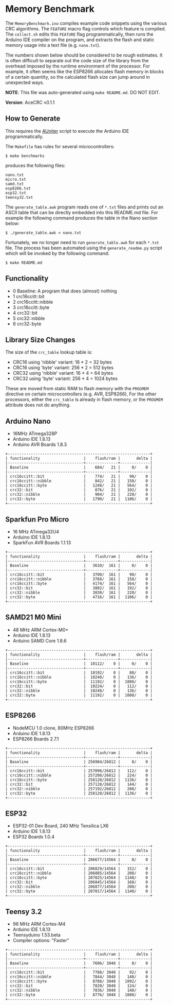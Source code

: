 # Memory Benchmark

The `MemoryBenchmark.ino` compiles example code snippets using the various
CRC algorithms. The `FEATURE` macro flag controls which feature is
compiled. The `collect.sh` edits this `FEATURE` flag programmatically, then runs
the Arduino IDE compiler on the program, and extracts the flash and static
memory usage into a text file (e.g. `nano.txt`).

The numbers shown below should be considered to be rough estimates. It is often
difficult to separate out the code size of the library from the overhead imposed
by the runtime environment of the processor. For example, it often seems like
the ESP8266 allocates flash memory in blocks of a certain quantity, so the
calculated flash size can jump around in unexpected ways.

**NOTE**: This file was auto-generated using `make README.md`. DO NOT EDIT.

**Version**: AceCRC v0.1.1

## How to Generate

This requires the [AUniter](https://github.com/bxparks/AUniter) script
to execute the Arduino IDE programmatically.

The `Makefile` has rules for several microcontrollers:

```
$ make benchmarks
```
produces the following files:

```
nano.txt
micro.txt
samd.txt
esp8266.txt
esp32.txt
teensy32.txt
```

The `generate_table.awk` program reads one of `*.txt` files and prints out an
ASCII table that can be directly embedded into this README.md file. For example
the following command produces the table in the Nano section below:

```
$ ./generate_table.awk < nano.txt
```

Fortunately, we no longer need to run `generate_table.awk` for each `*.txt`
file. The process has been automated using the `generate_readme.py` script which
will be invoked by the following command:
```
$ make README.md
```

## Functionality

* 0 Baseline: A program that does (almost) nothing
* 1 crc16ccitt::bit
* 2 crc16ccitt::nibble
* 3 crc16ccitt::byte
* 4 crc32::bit
* 5 crc32::nibble
* 6 crc32::byte

## Library Size Changes

The size of the `crc_table` lookup table is:

* CRC16 using 'nibble' variant: 16 * 2 = 32 bytes
* CRC16 using 'byte' variant: 256 * 2 = 512 bytes
* CRC32  using 'nibble' variant: 16 * 4 = 64 bytes
* CRC32 using 'byte' variant: 256 * 4 = 1024 bytes

These are moved from static RAM to flash memory with the `PROGMEM` directive on
certain microcontrollers (e.g. AVR, ESP8266), For the other processors, either
the `crc_table` is already in flash memory, or the `PROGMEM` attribute does not
do anything.

## Arduino Nano

* 16MHz ATmega328P
* Arduino IDE 1.8.13
* Arduino AVR Boards 1.8.3

```
+--------------------------------------------------------------+
| functionality                   |    flash/ram |       delta |
|---------------------------------+--------------+-------------|
| Baseline                        |    684/   21 |     0/    0 |
|---------------------------------+--------------+-------------|
| crc16ccitt::bit                 |    774/   21 |    90/    0 |
| crc16ccitt::nibble              |    842/   21 |   158/    0 |
| crc16ccitt::byte                |   1248/   21 |   564/    0 |
| crc32::bit                      |    876/   21 |   192/    0 |
| crc32::nibble                   |    904/   21 |   220/    0 |
| crc32::byte                     |   1790/   21 |  1106/    0 |
+--------------------------------------------------------------+

```

## Sparkfun Pro Micro

* 16 MHz ATmega32U4
* Arduino IDE 1.8.13
* SparkFun AVR Boards 1.1.13

```
+--------------------------------------------------------------+
| functionality                   |    flash/ram |       delta |
|---------------------------------+--------------+-------------|
| Baseline                        |   3610/  161 |     0/    0 |
|---------------------------------+--------------+-------------|
| crc16ccitt::bit                 |   3700/  161 |    90/    0 |
| crc16ccitt::nibble              |   3768/  161 |   158/    0 |
| crc16ccitt::byte                |   4174/  161 |   564/    0 |
| crc32::bit                      |   3802/  161 |   192/    0 |
| crc32::nibble                   |   3830/  161 |   220/    0 |
| crc32::byte                     |   4716/  161 |  1106/    0 |
+--------------------------------------------------------------+

```

## SAMD21 M0 Mini

* 48 MHz ARM Cortex-M0+
* Arduino IDE 1.8.13
* Arduino SAMD Core 1.8.6

```
+--------------------------------------------------------------+
| functionality                   |    flash/ram |       delta |
|---------------------------------+--------------+-------------|
| Baseline                        |  10112/    0 |     0/    0 |
|---------------------------------+--------------+-------------|
| crc16ccitt::bit                 |  10192/    0 |    80/    0 |
| crc16ccitt::nibble              |  10248/    0 |   136/    0 |
| crc16ccitt::byte                |  11192/    0 |  1080/    0 |
| crc32::bit                      |  10224/    0 |   112/    0 |
| crc32::nibble                   |  10248/    0 |   136/    0 |
| crc32::byte                     |  11192/    0 |  1080/    0 |
+--------------------------------------------------------------+

```

## ESP8266

* NodeMCU 1.0 clone, 80MHz ESP8266
* Arduino IDE 1.8.13
* ESP8266 Boards 2.7.1

```
+--------------------------------------------------------------+
| functionality                   |    flash/ram |       delta |
|---------------------------------+--------------+-------------|
| Baseline                        | 256984/26812 |     0/    0 |
|---------------------------------+--------------+-------------|
| crc16ccitt::bit                 | 257096/26812 |   112/    0 |
| crc16ccitt::nibble              | 257208/26812 |   224/    0 |
| crc16ccitt::byte                | 258120/26812 |  1136/    0 |
| crc32::bit                      | 257128/26812 |   144/    0 |
| crc32::nibble                   | 257192/26812 |   208/    0 |
| crc32::byte                     | 258120/26812 |  1136/    0 |
+--------------------------------------------------------------+

```

## ESP32

* ESP32-01 Dev Board, 240 MHz Tensilica LX6
* Arduino IDE 1.8.13
* ESP32 Boards 1.0.4

```
+--------------------------------------------------------------+
| functionality                   |    flash/ram |       delta |
|---------------------------------+--------------+-------------|
| Baseline                        | 206677/14564 |     0/    0 |
|---------------------------------+--------------+-------------|
| crc16ccitt::bit                 | 206829/14564 |   152/    0 |
| crc16ccitt::nibble              | 206885/14564 |   208/    0 |
| crc16ccitt::byte                | 207825/14564 |  1148/    0 |
| crc32::bit                      | 206845/14564 |   168/    0 |
| crc32::nibble                   | 206877/14564 |   200/    0 |
| crc32::byte                     | 207817/14564 |  1140/    0 |
+--------------------------------------------------------------+

```

## Teensy 3.2

* 96 MHz ARM Cortex-M4
* Arduino IDE 1.8.13
* Teensyduino 1.53.beta
* Compiler options: "Faster"

```
+--------------------------------------------------------------+
| functionality                   |    flash/ram |       delta |
|---------------------------------+--------------+-------------|
| Baseline                        |   7696/ 3048 |     0/    0 |
|---------------------------------+--------------+-------------|
| crc16ccitt::bit                 |   7788/ 3048 |    92/    0 |
| crc16ccitt::nibble              |   7844/ 3048 |   148/    0 |
| crc16ccitt::byte                |   8788/ 3048 |  1092/    0 |
| crc32::bit                      |   7820/ 3048 |   124/    0 |
| crc32::nibble                   |   7836/ 3048 |   140/    0 |
| crc32::byte                     |   8776/ 3048 |  1080/    0 |
+--------------------------------------------------------------+

```

